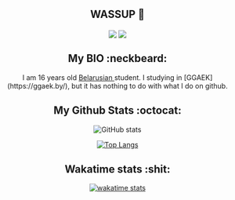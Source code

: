 <div align="center">
<h2 align="center">WASSUP  👻 </h2>

<img align="center"  src="https://badges.pufler.dev/repos/Cirqach"/>
 <img align="center" src="https://badges.pufler.dev/commits/monthly/Cirqach" />

<h2>My BIO :neckbeard: </h2>
<p>
I am 16 years old <a href="https://en.m.wikipedia.org/wiki/Belarus"> Belarusian </a> student. I studying in [GGAEK](https://ggaek.by/), but it has nothing to do with what I do on github.
</p>
<h2>
My Github Stats  :octocat:
</h2>

![GitHub stats](https://github-readme-stats.vercel.app/api?username=Cirqach&theme=catppuccin&show_icons=true)

[![Top Langs](https://github-readme-stats.vercel.app/api/top-langs/?username=Cirqach&layout=compact)](https://github.com/Cirqach/github-readme-stats)

<h2 align="center">
  Wakatime stats :shit:
</h2>

[![wakatime stats](https://github-readme-stats.vercel.app/api/wakatime?username=Cirqach)](https://github.com/Cirqach/github-readme-stats)
</div>